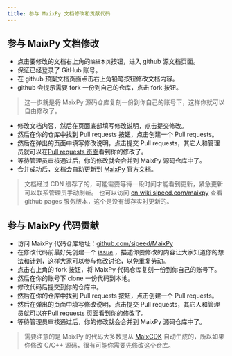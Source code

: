 ```yaml
---
title: 参与 MaixPy 文档修改和贡献代码
---
```


## 参与 MaixPy 文档修改

* 点击要修改的文档右上角的`编辑本页`按钮，进入 github 源文档页面。
* 保证已经登录了 GitHub 账号。
* 在 github 预案文档页面点击右上角铅笔按钮修改文档内容。
* github 会提示需要 fork 一份到自己的仓库，点击 fork 按钮。
> 这一步就是将 MaixPy 源码仓库复刻一份到你自己的账号下，这样你就可以自由修改了。
* 修改文档内容，然后在页面底部填写修改说明，点击提交修改。
* 然后在你的仓库中找到 Pull requests 按钮，点击创建一个 Pull requests。
* 然后在弹出的页面中填写修改说明，点击提交 Pull requests，其它人和管理员就可以在[Pull requests 页面](https://github.com/sipeed/MaixPy/pulls)看到你的修改了。
* 等待管理员审核通过后，你的修改就会合并到 MaixPy 源码仓库中了。
* 合并成功后，文档会自动更新到 [MaixPy 官方文档](https://wiki.sipeed.com/maixpy)。
> 文档经过 CDN 缓存了的，可能需要等待一段时间才能看到更新，紧急更新可以联系管理员手动刷新。
> 也可以访问 [en.wiki.sipeed.com/maixpy](https://en.wiki.sipeed.com/maixpy) 查看 github pages 服务版本，这个是没有缓存实时更新的。


## 参与 MaixPy 代码贡献

* 访问 MaixPy 代码仓库地址：[github.com/sipeed/MaixPy](https://github.com/sipeed/MaixPy)
* 在修改代码前最好先创建一个 [issue](https://github.com/sipeed/MaixPy/issues) ，描述你要修改的内容让大家知道你的想法和计划，这样大家可以参与修改讨论，以免重复劳动。
* 点击右上角的 fork 按钮，将 MaixPy 代码仓库复刻一份到你自己的账号下。
* 然后在你的账号下 clone 一份代码到本地。
* 修改代码后提交到你的仓库中。
* 然后在你的仓库中找到 Pull requests 按钮，点击创建一个 Pull requests。
* 然后在弹出的页面中填写修改说明，点击提交 Pull requests，其它人和管理员就可以在[Pull requests 页面](https://github.com/sipeed/MaixPy/pulls)看到你的修改了。
* 等待管理员审核通过后，你的修改就会合并到 MaixPy 源码仓库中了。

> 需要注意的是 MaixPy 的代码大多数是从 [MaixCDK](https://github.com/sipeed/MaixCDK) 自动生成的，所以如果你修改 C/C++ 源码，很有可能你需要先修改这个仓库。


